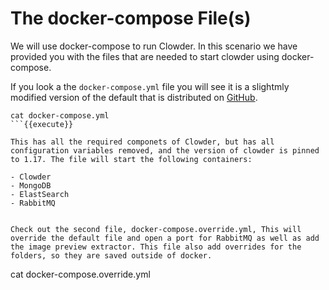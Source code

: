# The docker-compose File(s)

We will use docker-compose to run Clowder. In this scenario we have provided you with the files that are needed to start clowder using docker-compose. 

If you look a the `docker-compose.yml` file you will see it is a slightmly modified version of the default that is distributed on [GitHub](https://github.com/clowder-framework/clowder/blob/develop/docker-compose.yml). 

```
cat docker-compose.yml
```{{execute}}

This has all the required componets of Clowder, but has all configuration variables removed, and the version of clowder is pinned to 1.17. The file will start the following containers:

- Clowder
- MongoDB
- ElastSearch
- RabbitMQ


Check out the second file, docker-compose.override.yml, This will override the default file and open a port for RabbitMQ as well as add the image preview extractor. This file also add overrides for the folders, so they are saved outside of docker.

```
cat docker-compose.override.yml
```{{execute}}
